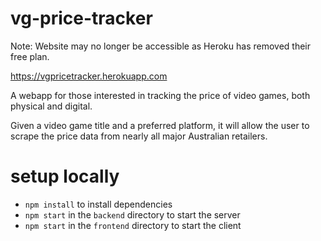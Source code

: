 # vg-price-tracker

Note: Website may no longer be accessible as Heroku has removed their free plan.

https://vgpricetracker.herokuapp.com

A webapp for those interested in tracking the price of video games, both physical and digital. 

Given a video game title and a preferred platform, it will allow the user to scrape the price data from nearly all major Australian retailers. 

# setup locally
- `npm install` to install dependencies
- `npm start` in the `backend` directory to start the server
- `npm start` in the `frontend` directory to start the client
